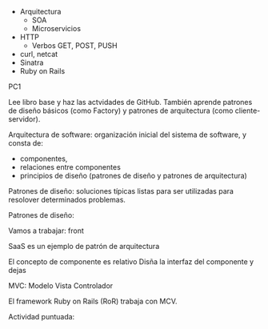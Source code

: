 - Arquitectura
  - SOA
  - Microservicios
- HTTP
  - Verbos GET, POST, PUSH
- curl, netcat
- Sinatra
- Ruby on Rails

PC1

Lee libro base y haz las actvidades de GitHub. También aprende patrones de diseño básicos (como Factory) y patrones de arquitectura (como cliente-servidor).

Arquitectura de software: organización inicial del sistema de software, y consta de:
- componentes, 
- relaciones entre componentes
- principios de diseño (patrones de diseño y patrones de arquitectura)

Patrones de diseño: soluciones típicas listas para ser utilizadas para resolover determinados problemas.

Patrones de diseño:

Vamos a trabajar: front 

SaaS es un ejemplo de patrón de arquitectura

El concepto de componente es relativo
Disña la interfaz del componente y dejas

MVC: Modelo Vista Controlador

El framework Ruby on Rails (RoR) trabaja con MCV.

Actividad puntuada: